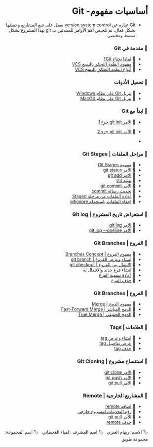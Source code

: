 

<div dir = rtl >
  
#  أساسيات مفهوم- Git 

- Git عبارة  عن version system control يعمل على تتبع المشاريع وحفظها بشكل فعال، تم تلخيص اهم الأوامر للمبتدئين ب git  بهذا المشروع بشكل مبسط ومختصر.




### :ledger: مقدمة في Git
-  :page_facing_up: [لماذا نحتاج Git؟]()
-  :page_facing_up: [مفهوم أنظمة التحكم بالنسخ VCS]()
-  :page_facing_up: [أنواع أنظمة التحكم بالنسخ VCS]()

### :ledger: تحميل الأدوات
-  :page_facing_up: [تنزيل Git على نظام Windows]()
-  :page_facing_up: [تنزيل Git على نظام MacOS]()
### :ledger: ابدأ مع Git
-  :page_facing_up: [الأمر git init جزء 1]()
-  :page_facing_up: [الأمر git init جزء 2]()  

-  
### :ledger: مراحل الملفات | Git Stages
-  :page_facing_up: [مفهوم Git Stages]()
-  :page_facing_up: [الأمر git status]()
-  :page_facing_up: [الأمر git add]()
-  :page_facing_up: [تهيئة Git]()
-  :page_facing_up: [الأمر git commit]()
-  :page_facing_up: [تحديث رسالة commit]()
-  :page_facing_up: [إعادة الملفات من مرحلة Staged]()
-  :page_facing_up: [إخفاء الملفات باستخدام gitignore]()
### :ledger: استعراض تاريخ المشروع | Git log
-  :page_facing_up: [الأمر  git log]()
-  :page_facing_up: [الأمر git log --oneline]()
### :ledger: الفروع | Git Branches
-  :page_facing_up: [مفهوم الفروع | Branches Concept]()
-  :page_facing_up: [إنشاء وعرض الفروع | git branch]()
-  :page_facing_up: [الانتقال بين الفروع | git checkout]()
-  :page_facing_up: [إنشاء فرع جديد والانتقال له]()
-  :page_facing_up: [إعادة تسمية الفرع]()
-  :page_facing_up: [حذف الفرع]()


### :ledger: الفروع | Git Branches
-  :page_facing_up: [مفهوم الدمج | Merge]()
-  :page_facing_up: [الدمج المباشر | Fast-Forward Merge]()
-  :page_facing_up: [الدمج الحقيقي | True Merge]()


### :ledger: العلامات | Tags
-  :page_facing_up: [إنشاء وعرض tag]()
-  :page_facing_up: [عرض تفاصيل tag]()
-  :page_facing_up: [حذف tag]()

### :ledger: استنساخ مشروع | Git Cloning
-  :page_facing_up: [الأمر git clone]()
-  :page_facing_up: [الأمر git push]()
-  :page_facing_up: [الأمر git pull]()

### :ledger:  المشاريع الخارجية | Remote
-  :page_facing_up: [إضافة remote]()
-  :page_facing_up: [رفع التحديثات لمشروع خارجي]()
-  :page_facing_up: [الأمر git pull]()
-  :page_facing_up: [حذف remote]()






:label: الاسم: ريهام العنزي
&nbsp;
:label: اسم المشرف : لمياء القحطاني
&nbsp;
:label: اسم المجموعة: مجموعة طويق  




</div >



